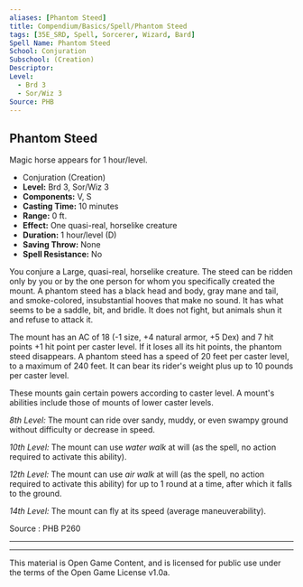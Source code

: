```yaml
---
aliases: [Phantom Steed]
title: Compendium/Basics/Spell/Phantom Steed
tags: [35E_SRD, Spell, Sorcerer, Wizard, Bard]
Spell Name: Phantom Steed
School: Conjuration
Subschool: (Creation)
Descriptor: 
Level:
  - Brd 3
  - Sor/Wiz 3
Source: PHB
---
```



## Phantom Steed

Magic horse appears for 1 hour/level.

*   Conjuration (Creation)
*   **Level:** Brd 3, Sor/Wiz 3
*   **Components:** V, S
*   **Casting Time:** 10 minutes
*   **Range:** 0 ft.
*   **Effect:** One quasi-real, horselike creature
*   **Duration:** 1 hour/level (D)
*   **Saving Throw:** None
*   **Spell Resistance:** No

<p>You conjure a Large, quasi-real, horselike creature. The steed can be ridden only by you or by the one person for whom you specifically created the mount. A phantom steed has a black head and body, gray mane and tail, and smoke-colored, insubstantial hooves that make no sound. It has what seems to be a saddle, bit, and bridle. It does not fight, but animals shun it and refuse to attack it.</p><p>The mount has an AC of 18 (-1 size, +4 natural armor, +5 Dex) and 7 hit points +1 hit point per caster level. If it loses all its hit points, the phantom steed disappears. A phantom steed has a speed of 20 feet per caster level, to a maximum of 240 feet. It can bear its rider's weight plus up to 10 pounds per caster level.</p><p>These mounts gain certain powers according to caster level. A mount's abilities include those of mounts of lower caster levels.</p><p><i>8th Level:</i> The mount can ride over sandy, muddy, or even swampy ground without difficulty or decrease in speed.</p><p><i>10th Level:</i> The mount can use <i>water walk</i> at will (as the spell, no action required to activate this ability).</p><p><i>12th Level:</i> The mount can use <i>air walk</i> at will (as the spell, no action required to activate this ability) for up to 1 round at a time, after which it falls to the ground.</p><p><i>14th Level:</i> The mount can fly at its speed (average maneuverability).</p>

Source : PHB P260

---

---

This material is Open Game Content, and is licensed for public use under
the terms of the Open Game License v1.0a.
